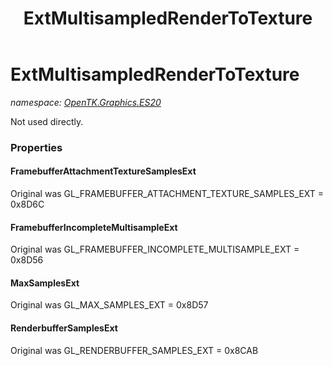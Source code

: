 ﻿---
title: ExtMultisampledRenderToTexture
---

# ExtMultisampledRenderToTexture
_namespace: [OpenTK.Graphics.ES20](N-OpenTK.Graphics.ES20.html)_

Not used directly.



### Properties

#### FramebufferAttachmentTextureSamplesExt
Original was GL_FRAMEBUFFER_ATTACHMENT_TEXTURE_SAMPLES_EXT = 0x8D6C
#### FramebufferIncompleteMultisampleExt
Original was GL_FRAMEBUFFER_INCOMPLETE_MULTISAMPLE_EXT = 0x8D56
#### MaxSamplesExt
Original was GL_MAX_SAMPLES_EXT = 0x8D57
#### RenderbufferSamplesExt
Original was GL_RENDERBUFFER_SAMPLES_EXT = 0x8CAB

